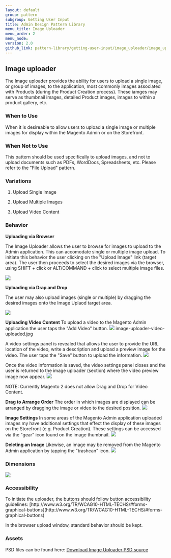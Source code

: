 ```yaml
---
layout: default
group: pattern
subgroup: Getting User Input
title: Admin Design Pattern Library
menu_title: Image Uploader
menu_order: 2
menu_node:
version: 2.0
github_link: pattern-library/getting-user-input/image_uploader/image_uploader.md
---
```


## Image uploader
The Image uploader provides the ability for users to upload a single image, or group of images, to the application, most commonly images associated with Products (during the Product Creation process). These iamges may serve as thumbnail images, detailed Product images, images to within a product gallery, etc.  


<h3 id="whentouse">When to Use</h3>
When it is desireable to allow users to upload a single image or multiple images for display within the Magento Admin or on the Storefront.


<h3 id="whennottouse">When Not to Use</h3>
This pattern should be used specifically to upload images, and not to upload documents such as PDFs, WordDocs, Spreadsheets, etc. Please refer to the "File Upload" pattern.


<h3 id="variations">Variations</h3>

1. Upload Single Image

2. Upload Multiple Images

3. Upload Video Content


<h3 id="behavior">Behavior</h3>

**Uploading via Browser**

The Image Uploader allows the user to browse for images to upload to the Admin application. This can accomodate single or multiple image upload. To initiate this behavior the user clicking on the "Upload Image" link (target area). The user then proceeds to select the desired images via the browser, using SHIFT + click or ALT/COMMAND + click to select multiple image files.

<img src="img/image-uploader-browse.jpg">

**Uploading via Drap and Drop**

The user may also upload images (single or multiple) by dragging the desired images onto the Image Uplaod target area.

<img src="img/image-uploader-drag.jpg">

**Uploading Video Content**
To upload a video to the Magento Admin application the user taps the "Add Video" button. 
<img src="img/image-uploader-video-button.jpg">
image-uploader-video-uploaded.jpg

A video settings panel is revealed that allows the user to provide the URL location of the video, write a description and upload a preview image for the video. The user taps the "Save" button to upload the information.
<img src="img/image-uploader-video-panel.jpg">

Once the video information is saved, the video settings panel closes and the user is returned to the image uploader (section) where the video preview image now appear.
<img src="img/image-uploader-video-panel.jpg">

NOTE: Currently Magento 2 does not allow Drag and Drop for Video Content.

**Drag to Arrange Order**
The order in which images are displayed can be arranged by dragging the image or video to the desired position.
<img src="img/image-uploader-arrange.jpg">

**Image Settings**
In some areas of the Magento Admin application uploaded images my have additional settings that effect the display of these images on the Storefront (e.g. Product Creation). These settings can be accessed via the "gear" icon found on the image thumbnail.
<img src="img/image-uploader-settings.jpg">

**Deleting an Image**
Likewise, an image may be removed from the Magento Admin application by tapping the "trashcan" icon.
<img src="img/image-uploader-delete.jpg">


<h3 id="style">Dimensions</h3>
<img src="img/multi-image-uploader-style.jpg">



<h3 id="accessibility">Accessibility</h3>
To initiate the uploader, the buttons should follow button accessibility guidelines: [http://www.w3.org/TR/WCAG10-HTML-TECHS/#forms-graphical-buttons](http://www.w3.org/TR/WCAG10-HTML-TECHS/#forms-graphical-buttons)

In the browser upload window, standard behavior should be kept.


<h3 id="assets">Assets</h3>
PSD files can be found here:
<a href="src/Image_Video_Uploader.psd">Download Image Uploader PSD source</a>
